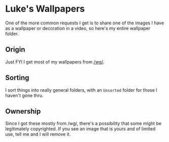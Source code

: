 # Luke's Wallpapers

One of the more common requests I get is to share one of the images I have as a wallpaper or decoration in a video, so here's my entire wallpaper folder.

## Origin

Just FYI I get most of my wallpapers from [/wg/](http://4chan.org/wg).

## Sorting

I sort things into really general folders, with an `Unsorted` folder for those I haven't gone thru.

## Ownership

Since I got these mostly from /wg/, there's a possibility that some might be legitimately copyrighted. If you see an image that is yours and of limited use, tell me and I will remove it.
